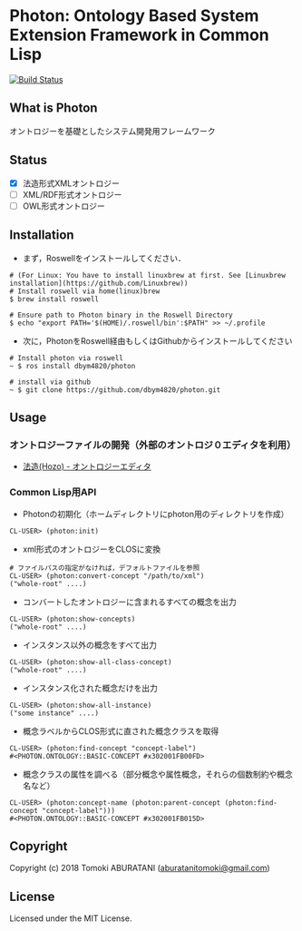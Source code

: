 # Photon: Ontology Based System Extension Framework in Common Lisp 

[![Build Status](https://travis-ci.com/dbym4820/photon.svg?branch=master)](https://travis-ci.com/dbym4820/photon)

## What is Photon

オントロジーを基礎としたシステム開発用フレームワーク

## Status

- [X] 法造形式XMLオントロジー
- [ ] XML/RDF形式オントロジー
- [ ] OWL形式オントロジー

## Installation

- まず，Roswellをインストールしてください．

```
# (For Linux: You have to install linuxbrew at first. See [Linuxbrew installation](https://github.com/Linuxbrew))
# Install roswell via home(linux)brew
$ brew install roswell

# Ensure path to Photon binary in the Roswell Directory
$ echo "export PATH='$(HOME)/.roswell/bin':$PATH" >> ~/.profile
```

- 次に，PhotonをRoswell経由もしくはGithubからインストールしてください

```
# Install photon via roswell
~ $ ros install dbym4820/photon

# install via github
~ $ git clone https://github.com/dbym4820/photon.git
```

## Usage

### オントロジーファイルの開発（外部のオントロジ０エディタを利用）

- [法造(Hozo) - オントロジーエディタ](http://www.hozo.jp/download_en.html)

### Common Lisp用API

- Photonの初期化（ホームディレクトリにphoton用のディレクトリを作成）

```
CL-USER> (photon:init)
```

- xml形式のオントロジーをCLOSに変換

```
# ファイルパスの指定がなければ，デフォルトファイルを参照
CL-USER> (photon:convert-concept "/path/to/xml")
("whole-root" ....)
```

- コンバートしたオントロジーに含まれるすべての概念を出力

```
CL-USER> (photon:show-concepts)
("whole-root" ....)
```

- インスタンス以外の概念をすべて出力

```
CL-USER> (photon:show-all-class-concept)
("whole-root" ....)
```

- インスタンス化された概念だけを出力

```
CL-USER> (photon:show-all-instance)
("some instance" ....)
```

- 概念ラベルからCLOS形式に直された概念クラスを取得

```
CL-USER> (photon:find-concept "concept-label")
#<PHOTON.ONTOLOGY::BASIC-CONCEPT #x302001FB00FD>
```

- 概念クラスの属性を調べる（部分概念や属性概念，それらの個数制約や概念名など）

```
CL-USER> (photon:concept-name (photon:parent-concept (photon:find-concept "concept-label")))
#<PHOTON.ONTOLOGY::BASIC-CONCEPT #x302001FB015D>
```

## Copyright

Copyright (c) 2018 Tomoki ABURATANI (aburatanitomoki@gmail.com)

## License

Licensed under the MIT License.
